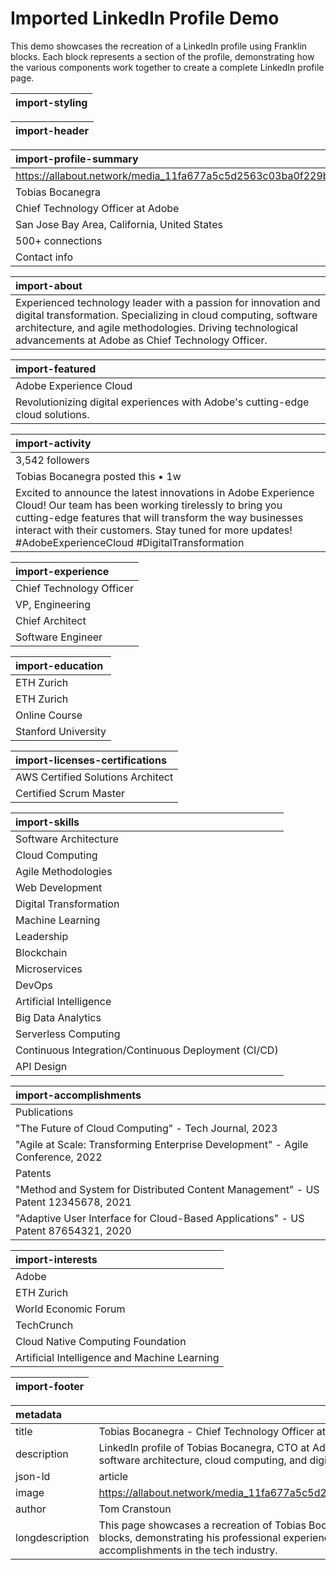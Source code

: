 # Imported LinkedIn Profile Demo

This demo showcases the recreation of a LinkedIn profile using Franklin blocks. Each block represents a section of the profile, demonstrating how the various components work together to create a complete LinkedIn profile page.

<!-- Global styling for the entire profile -->
| import-styling |
| :---- |

<!-- Header with navigation and search -->
| import-header |
| :---- |

<!-- Profile summary with name, title, and location -->
| import-profile-summary |
| :---- |
| https://allabout.network/media_11fa677a5c5d2563c03ba0f229be08509492ccb60.png |
| Tobias Bocanegra |
| Chief Technology Officer at Adobe |
| San Jose Bay Area, California, United States |
| 500+ connections |
| Contact info |

<!-- About section with professional summary -->
| import-about |
| :---- |
| Experienced technology leader with a passion for innovation and digital transformation. Specializing in cloud computing, software architecture, and agile methodologies. Driving technological advancements at Adobe as Chief Technology Officer. |

<!-- Featured content section -->
| import-featured |
| :---- |
| Adobe Experience Cloud | adobe.com |
| Revolutionizing digital experiences with Adobe's cutting-edge cloud solutions. |

<!-- Recent activity section -->
| import-activity |
| :---- |
| 3,542 followers |
| Tobias Bocanegra posted this • 1w |
| Excited to announce the latest innovations in Adobe Experience Cloud! Our team has been working tirelessly to bring you cutting-edge features that will transform the way businesses interact with their customers. Stay tuned for more updates! #AdobeExperienceCloud #DigitalTransformation |

<!-- Work experience section -->
| import-experience |
| :---- |
| Chief Technology Officer | Adobe | Jan 2022 - Present • 2 yrs 3 mos |
| VP, Engineering | Adobe | Jan 2020 - Dec 2021 • 2 yrs |
| Chief Architect | Day Software | Jan 2010 - Dec 2019 • 10 yrs |
| Software Engineer | Tech Startup | Jan 2005 - Dec 2009 • 5 yrs |

<!-- Education section -->
| import-education |
| :---- |
| ETH Zurich | Master of Science in Computer Science | 2000 - 2002 |
| ETH Zurich | Bachelor of Science in Computer Science | 1995 - 2000 |
| Online Course | Advanced Machine Learning | 2018 |
| Stanford University | Executive Leadership Program | 2015 |

<!-- Licenses & Certifications section -->
| import-licenses-certifications |
| :---- |
| AWS Certified Solutions Architect | Amazon Web Services (AWS) |
| Certified Scrum Master | Scrum Alliance |

<!-- Skills section -->
| import-skills |
| :---- |
| Software Architecture |
| Cloud Computing |
| Agile Methodologies |
| Web Development |
| Digital Transformation |
| Machine Learning |
| Leadership |
| Blockchain |
| Microservices |
| DevOps |
| Artificial Intelligence |
| Big Data Analytics |
| Serverless Computing |
| Continuous Integration/Continuous Deployment (CI/CD) |
| API Design |

<!-- Accomplishments section -->
| import-accomplishments |
| :---- |
| Publications |
| "The Future of Cloud Computing" - Tech Journal, 2023 |
| "Agile at Scale: Transforming Enterprise Development" - Agile Conference, 2022 |
| Patents |
| "Method and System for Distributed Content Management" - US Patent 12345678, 2021 |
| "Adaptive User Interface for Cloud-Based Applications" - US Patent 87654321, 2020 |

<!-- Interests section -->
| import-interests |
| :---- |
| Adobe |
| ETH Zurich |
| World Economic Forum |
| TechCrunch |
| Cloud Native Computing Foundation |
| Artificial Intelligence and Machine Learning |

<!-- Footer section -->
| import-footer |
| :---- |

<!-- Metadata for SEO and page information -->
| metadata |  |
| :---- | :---- |
| title | Tobias Bocanegra - Chief Technology Officer at Adobe |
| description | LinkedIn profile of Tobias Bocanegra, CTO at Adobe, showcasing his experience in software architecture, cloud computing, and digital transformation. |
| json-ld | article |
| image | https://allabout.network/media_11fa677a5c5d2563c03ba0f229be08509492ccb60.png |
| author | Tom Cranstoun |
| longdescription | This page showcases a recreation of Tobias Bocanegra's LinkedIn profile using Franklin blocks, demonstrating his professional experience, education, skills, and accomplishments in the tech industry. |